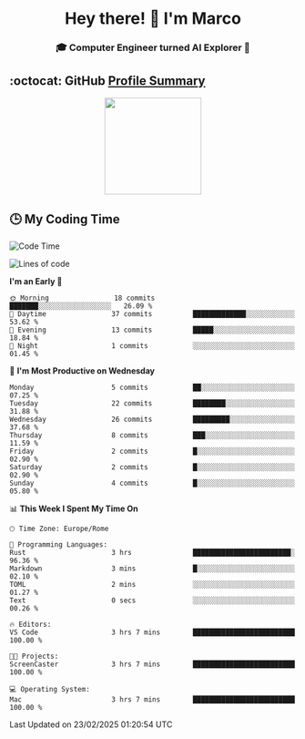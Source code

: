 <h1 align="center">Hey there! 👋 I'm Marco</h1> <h3 align="center">🎓 Computer Engineer turned AI Explorer 🌌</h3>

## :octocat: GitHub <a href="https://github.com/vn7n24fzkq/github-profile-summary-cards">Profile Summary</a>

<p align="center">
   <img style="height:170px;display:inline-block" src="http://github-profile-summary-cards.vercel.app/api/cards/profile-details?username=MarcoDelCore&theme=github_dark" />
</p>

## :clock3: My Coding Time 

<!--START_SECTION:waka-->
![Code Time](http://img.shields.io/badge/Code%20Time-72%20hrs%2010%20mins-blue)

![Lines of code](https://img.shields.io/badge/From%20Hello%20World%20I%27ve%20Written-104.1%20thousand%20lines%20of%20code-blue)

**I'm an Early 🐤** 

```text
🌞 Morning                18 commits          ███████░░░░░░░░░░░░░░░░░░   26.09 % 
🌆 Daytime                37 commits          █████████████░░░░░░░░░░░░   53.62 % 
🌃 Evening                13 commits          █████░░░░░░░░░░░░░░░░░░░░   18.84 % 
🌙 Night                  1 commits           ░░░░░░░░░░░░░░░░░░░░░░░░░   01.45 % 
```
📅 **I'm Most Productive on Wednesday** 

```text
Monday                   5 commits           ██░░░░░░░░░░░░░░░░░░░░░░░   07.25 % 
Tuesday                  22 commits          ████████░░░░░░░░░░░░░░░░░   31.88 % 
Wednesday                26 commits          █████████░░░░░░░░░░░░░░░░   37.68 % 
Thursday                 8 commits           ███░░░░░░░░░░░░░░░░░░░░░░   11.59 % 
Friday                   2 commits           █░░░░░░░░░░░░░░░░░░░░░░░░   02.90 % 
Saturday                 2 commits           █░░░░░░░░░░░░░░░░░░░░░░░░   02.90 % 
Sunday                   4 commits           █░░░░░░░░░░░░░░░░░░░░░░░░   05.80 % 
```


📊 **This Week I Spent My Time On** 

```text
🕑︎ Time Zone: Europe/Rome

💬 Programming Languages: 
Rust                     3 hrs               ████████████████████████░   96.36 % 
Markdown                 3 mins              █░░░░░░░░░░░░░░░░░░░░░░░░   02.10 % 
TOML                     2 mins              ░░░░░░░░░░░░░░░░░░░░░░░░░   01.27 % 
Text                     0 secs              ░░░░░░░░░░░░░░░░░░░░░░░░░   00.26 % 

🔥 Editors: 
VS Code                  3 hrs 7 mins        █████████████████████████   100.00 % 

🐱‍💻 Projects: 
ScreenCaster             3 hrs 7 mins        █████████████████████████   100.00 % 

💻 Operating System: 
Mac                      3 hrs 7 mins        █████████████████████████   100.00 % 
```


 Last Updated on 23/02/2025 01:20:54 UTC
<!--END_SECTION:waka-->
